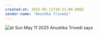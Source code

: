 ```yaml
---
created-at: 2025-05-11T10:21:00.000Z
sender-name: "Anushka Trivedi"
---
```


![at Sun May 11 2025 Anushka Trivedi says](./messages/images/IMG-20250511-WA0013.jpg)

